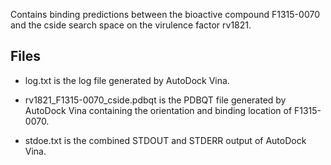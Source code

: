 Contains binding predictions between the bioactive compound F1315-0070 and the cside search space on the virulence factor rv1821.

## Files

- log.txt is the log file generated by AutoDock Vina.

- rv1821_F1315-0070_cside.pdbqt is the PDBQT file generated by AutoDock Vina containing the orientation and binding location of F1315-0070.

- stdoe.txt is the combined STDOUT and STDERR output of AutoDock Vina.

